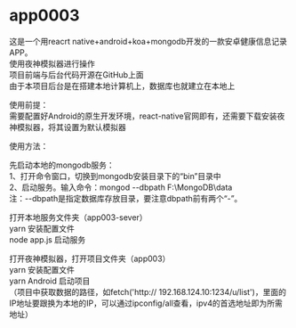 # app0003

这是一个用reacrt native+android+koa+mongodb开发的一款安卓健康信息记录APP。  
使用夜神模拟器进行操作  
项目前端与后台代码开源在GitHub上面  
由于本项目后台是在搭建本地计算机上，数据库也就建立在本地上  

使用前提：  
需要配置好Android的原生开发环境，react-native官网即有，还需要下载安装夜神模拟器，将其设置为默认模拟器  

使用方法：  

先启动本地的mongodb服务：  
1、打开命令窗口，切换到mongodb安装目录下的“bin”目录中  
2、启动服务。输入命令：mongod --dbpath F:\MongoDB\data   
注：--dbpath是指定数据库存放目录，要注意dbpath前有两个“-”。  

打开本地服务文件夹（app003-sever）  
yarn 安装配置文件  
node app.js 启动服务  

打开夜神模拟器，打开项目文件夹（app003）  
yarn 安装配置文件  
yarn Android 启动项目   
（项目中获取数据的路径，如fetch('http:// 192.168.124.10:1234/u/list')，里面的IP地址要跟换为本地的IP，可以通过ipconfig/all查看，ipv4的首选地址即为所需地址）

